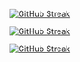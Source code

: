 <a href="https://git.io/streak-stats"><img src="https://github-readme-streak-stats.herokuapp.com?user=jkschola" alt="GitHub Streak" /></a>


[![GitHub Streak](https://streak-stats.demolab.com/?user=JKSCHOLA)](https://git.io/streak-stats)

[![GitHub Streak](https://streak-stats.demolab.com/?user=jkschola)](https://git.io/streak-stats)

